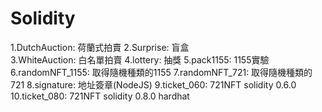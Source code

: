 # Solidity
1.DutchAuction: 荷蘭式拍賣 
2.Surprise: 盲盒  
3.WhiteAuction: 白名單拍賣 
4.lottery: 抽獎 
5.pack1155: 1155實驗  
6.randomNFT_1155: 取得隨機種類的1155 
7.randomNFT_721: 取得隨機種類的721 
8.signature: 地址簽章(NodeJS) 
9.ticket_060: 721NFT solidity 0.6.0 
10.ticket_080: 721NFT solidity 0.8.0 hardhat  
